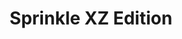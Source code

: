 ---
slug: sprinkle-xz-edition
title: Sprinkle XZ Edition
description: "Sprinkle XZ Edition is an exciting online game. Play for free directly in your browser!"
icon: /images/new_mods/Sprinkle XZ Edition.png
url: https://wowtbc.net/sprunkin/sprinkle-xz-edition/index.html
previewImage: /images/new_mods/Sprinkle XZ Edition.png
type: new mods

# SEO配置
seo:
  title: "Sprinkle XZ Edition - Play Free Online Game | Fun Browser Games"
  description: "Sprinkle XZ Edition - Play this fun online game for free in your browser. No download required!"
  ogImage: "/images/new_mods/Sprinkle XZ Edition.png"
  keywords: "sprinkle-xz-edition, online game, browser game, free game, new mods game, play online"

videoUrls:
  - https://www.youtube.com/embed/example1
  - https://www.youtube.com/embed/example2

whyPlay:
  title: "Why Play Sprinkle XZ Edition?"
  items:
    - "Immersive Gameplay: Sprinkle XZ Edition offers an engaging and immersive gaming experience that will keep you entertained for hours"
    - "Challenging Levels: Test your skills with increasingly difficult challenges and obstacles"
    - "Beautiful Graphics: Enjoy stunning visuals and smooth animations that bring the game world to life"
    - "Regular Updates: New content and features are added regularly to keep the game fresh and exciting"
    - "Free to Play: Experience all the fun without spending a penny"
    - "Community Features: Connect with other players, share strategies, and compete for high scores"
    - "Cross-Platform: Play on any device with a web browser, no downloads required"

features:
  title: "Key Features of Sprinkle XZ Edition"
  image: "/images/new_mods/Sprinkle XZ Edition.png"
  items:
    - "Intuitive Controls: Easy to learn controls make Sprinkle XZ Edition accessible for players of all skill levels"
    - "Multiple Game Modes: Enjoy various gameplay options that provide different challenges and experiences"
    - "Character Customization: Personalize your gaming experience with unique characters and items"
    - "Achievement System: Complete special tasks to earn rewards and recognition"
    - "Leaderboards: Compete with players worldwide and see who can achieve the highest scores"

characteristics:
  title: "Game Characteristics"
  image: "/images/new_mods/Sprinkle XZ Edition.png"
  items:
    - "Genre: New mods game with elements of strategy and skill"
    - "Difficulty: Suitable for both casual gamers and those seeking a challenge"
    - "Play Time: Quick sessions or extended gameplay, depending on your preference"
    - "Art Style: Vibrant and engaging visuals that enhance the gaming experience"
    - "Sound Design: Immersive audio that complements the gameplay perfectly"

info: "Sprinkle XZ Edition is an exciting online game that offers players a unique and engaging gaming experience. With its intuitive controls, stunning visuals, and challenging gameplay, Sprinkle XZ Edition provides hours of entertainment for players of all ages and skill levels. Whether you're looking for a quick gaming session during a break or an extended play session, Sprinkle XZ Edition delivers an immersive experience that will keep you coming back for more. The game features multiple levels of increasing difficulty, ensuring that players are constantly challenged as they progress. With regular updates adding new content and features, Sprinkle XZ Edition remains fresh and exciting, providing endless entertainment options for its growing community of players."

howToPlayIntro: "Welcome to Sprinkle XZ Edition! This guide will walk you through the basics and help you master the game. Whether you're a beginner or looking to improve your skills, these tips and instructions will enhance your gaming experience."

howToPlaySteps:
  - title: "Getting Started"
    description: "Begin your Sprinkle XZ Edition adventure by familiarizing yourself with the controls. Use your keyboard or mouse to navigate through the game interface. The tutorial will guide you through the basic mechanics and help you understand the objectives."
  - title: "Understanding the Objectives"
    description: "In Sprinkle XZ Edition, your main goal is to progress through levels by completing specific objectives. Each level presents unique challenges that require different strategies and approaches."
  - title: "Mastering the Controls"
    description: "Practice using the controls to improve your precision and reaction time. Sprinkle XZ Edition requires quick reflexes and strategic thinking to overcome obstacles and defeat opponents."
  - title: "Utilizing Power-ups"
    description: "Collect power-ups throughout the game to enhance your abilities and overcome difficult challenges. Each power-up offers unique advantages that can be crucial for success."
  - title: "Developing Strategies"
    description: "As you progress in Sprinkle XZ Edition, develop effective strategies for different scenarios. Analyze patterns, anticipate challenges, and adapt your approach to maximize your performance."

faq:
  title: "Frequently Asked Questions about Sprinkle XZ Edition"
  items:
    - question: "Is Sprinkle XZ Edition free to play?"
      answer: "Yes, Sprinkle XZ Edition is completely free to play directly in your web browser. No downloads or purchases are required to enjoy the full game experience."
    - question: "Can I play Sprinkle XZ Edition on mobile devices?"
      answer: "Yes, Sprinkle XZ Edition is optimized for both desktop and mobile play. You can enjoy the game on any device with a web browser and internet connection."
    - question: "Are there any in-game purchases?"
      answer: "While Sprinkle XZ Edition is free to play, there may be optional in-game purchases available for cosmetic items or additional features that don't affect core gameplay."
    - question: "How often is Sprinkle XZ Edition updated?"
      answer: "The developers regularly update Sprinkle XZ Edition with new content, features, and improvements based on player feedback and game performance."
    - question: "Can I play Sprinkle XZ Edition offline?"
      answer: "Currently, Sprinkle XZ Edition requires an internet connection to play as it's a browser-based online game."
    - question: "Is Sprinkle XZ Edition suitable for children?"
      answer: "Yes, Sprinkle XZ Edition is designed to be family-friendly and suitable for players of all ages."
    - question: "How do I report bugs or issues?"
      answer: "If you encounter any problems while playing Sprinkle XZ Edition, you can report them through the game's support page or contact the developers directly through their website."
    - question: "Still Have Questions?"
      answer: "If you have additional questions about Sprinkle XZ Edition that aren't covered in this FAQ, please visit our support center or contact our customer service team for assistance."
---